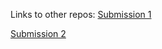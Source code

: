 Links to other repos:
[Submission 1](https://l.messenger.com/l.php?u=https%3A%2F%2Fgithub.com%2Fmajid171%2FCOMP-3520-Final-Project&h=AT3qbcYDl2uslcWZ144tIf3x_JW1bvI4hL3yZVpkGwFn1UUOAYqLtBg6yg95NoElnf_VaFPRsZ5hUqeNENJ8AHkqc3xS_yBl9wSOU3u7xFxgZ47fEuodlMPdunKB-4z84S5ECgKG)

[Submission 2](https://github.com/rammom/COMP3520-FinalProject)

